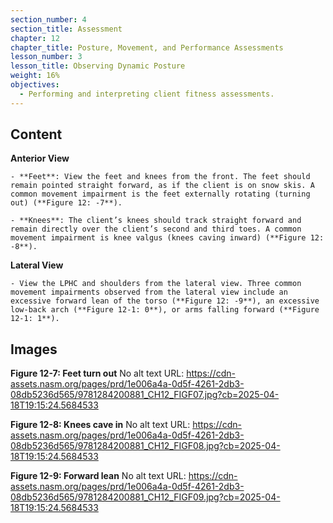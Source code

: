 ```yaml
---
section_number: 4
section_title: Assessment
chapter: 12
chapter_title: Posture, Movement, and Performance Assessments
lesson_number: 3
lesson_title: Observing Dynamic Posture
weight: 16%
objectives:
  - Performing and interpreting client fitness assessments.
---
```


## Content
**Anterior View**

	- **Feet**: View the feet and knees from the front. The feet should remain pointed straight forward, as if the client is on snow skis. A common movement impairment is the feet externally rotating (turning out) (**Figure 12: -7**).

	- **Knees**: The client’s knees should track straight forward and remain directly over the client’s second and third toes. A common movement impairment is knee valgus (knees caving inward) (**Figure 12: -8**).

**Lateral View**

	- View the LPHC and shoulders from the lateral view. Three common movement impairments observed from the lateral view include an excessive forward lean of the torso (**Figure 12: -9**), an excessive low-back arch (**Figure 12-1: 0**), or arms falling forward (**Figure 12-1: 1**).

## Images

**Figure 12-7: Feet turn out**
No alt text
URL: https://cdn-assets.nasm.org/pages/prd/1e006a4a-0d5f-4261-2db3-08db5236d565/9781284200881_CH12_FIGF07.jpg?cb=2025-04-18T19:15:24.5684533

**Figure 12-8: Knees cave in**
No alt text
URL: https://cdn-assets.nasm.org/pages/prd/1e006a4a-0d5f-4261-2db3-08db5236d565/9781284200881_CH12_FIGF08.jpg?cb=2025-04-18T19:15:24.5684533

**Figure 12-9: Forward lean**
No alt text
URL: https://cdn-assets.nasm.org/pages/prd/1e006a4a-0d5f-4261-2db3-08db5236d565/9781284200881_CH12_FIGF09.jpg?cb=2025-04-18T19:15:24.5684533